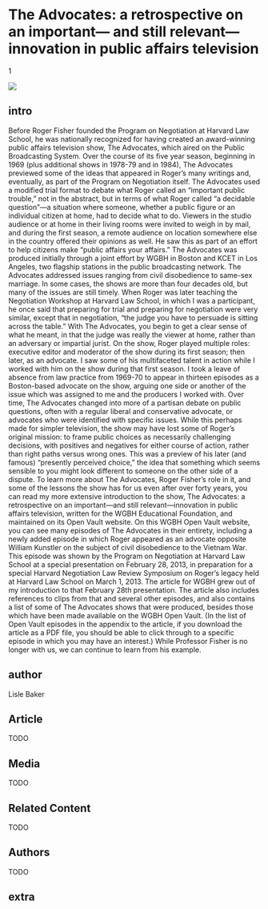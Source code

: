# The Advocates: a retrospective on an important— and still relevant—innovation in public affairs television

1

![](https://s3.amazonaws.com/openvault.wgbh.org/scholar_exhibits/advocates/advocates_554x340.png)


## intro

Before Roger Fisher founded the Program on Negotiation at Harvard Law School, 
he was nationally recognized for having created an award-winning public affairs 
television show, The Advocates, which aired on the Public Broadcasting System. 
Over the course of its five year season, beginning in 1969 (plus additional 
shows in 1978-79 and in 1984), The Advocates previewed some of the ideas that 
appeared in Roger’s many writings and, eventually, as part of the Program on 
Negotiation itself. The Advocates used a modified trial format to debate what 
Roger called an “important public trouble,” not in the abstract, but in terms 
of what Roger called “a decidable question”—a situation where someone, whether 
a public figure or an individual citizen at home, had to decide what to do. 
Viewers in the studio audience or at home in their living rooms were invited to 
weigh in by mail, and during the first season, a remote audience on location 
somewhere else in the country offered their opinions as well. He saw this as 
part of an effort to help citizens make “public affairs your affairs.” The 
Advocates was produced initially through a joint effort by WGBH in Boston and 
KCET in Los Angeles, two flagship stations in the public broadcasting network. 
The Advocates addressed issues ranging from civil disobedience to same-sex 
marriage. In some cases, the shows are more than four decades old, but many of 
the issues are still timely. When Roger was later teaching the Negotiation 
Workshop at Harvard Law School, in which I was a participant, he once said that 
preparing for trial and preparing for negotiation were very similar, except 
that in negotiation, “the judge you have to persuade is sitting across the 
table.” With The Advocates, you begin to get a clear sense of what he meant, in 
that the judge was really the viewer at home, rather than an adversary or 
impartial jurist. On the show, Roger played multiple roles: executive editor 
and moderator of the show during its first season; then later, as an advocate. 
I saw some of his multifaceted talent in action while I worked with him on the 
show during that first season. I took a leave of absence from law practice from 
1969-70 to appear in thirteen episodes as a Boston-based advocate on the show, 
arguing one side or another of the issue which was assigned to me and the 
producers I worked with. Over time, The Advocates changed into more of a 
partisan debate on public questions, often with a regular liberal and 
conservative advocate, or advocates who were identified with specific issues. 
While this perhaps made for simpler television, the show may have lost some of 
Roger’s original mission: to frame public choices as necessarily challenging 
decisions, with positives and negatives for either course of action, rather 
than right paths versus wrong ones. This was a preview of his later (and 
famous) “presently perceived choice,” the idea that something which seems 
sensible to you might look different to someone on the other side of a dispute. 
To learn more about The Advocates, Roger Fisher’s role in it, and some of the 
lessons the show has for us even after over forty years, you can read my more 
extensive introduction to the show, The Advocates: a retrospective on an 
important—and still relevant—innovation in public affairs television, written 
for the WGBH Educational Foundation, and maintained on its Open Vault website. 
On this WGBH Open Vault website, you can see many episodes of The Advocates in 
their entirety, including a newly added episode in which Roger appeared as an 
advocate opposite William Kunstler on the subject of civil disobedience to the 
Vietnam War. This episode was shown by the Program on Negotiation at Harvard 
Law School at a special presentation on February 28, 2013, in preparation for a 
special Harvard Negotiation Law Review Symposium on Roger’s legacy held at 
Harvard Law School on March 1, 2013. The article for WGBH grew out of my 
introduction to that February 28th presentation. The article also includes 
references to clips from that and several other episodes, and also contains a 
list of some of The Advocates shows that were produced, besides those which 
have been made available on the WGBH Open Vault. (In the list of Open Vault 
episodes in the appendix to the article, if you download the article as a PDF 
file, you should be able to click through to a specific episode in which you 
may have an interest.) While Professor Fisher is no longer with us, we can 
continue to learn from his example. 

## author

Lisle Baker

## Article

TODO

## Media

TODO

## Related Content

TODO

## Authors

TODO

## extra